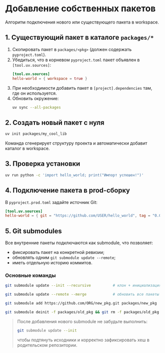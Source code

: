 # Добавление собственных пакетов

Алгоритм подключения нового или существующего пакета в workspace.

## 1. Существующий пакет в каталоге `packages/*`

1. Скопировать пакет в `packages/<pkg>` (должен содержать `pyproject.toml`).
1. Убедиться, что в корневом `pyproject.toml` пакет объявлен в `[tool.uv.sources]`:
   ```toml
   [tool.uv.sources]
   hello-world = { workspace = true }
   ```
1. При необходимости добавить пакет в `[project].dependencies` там, где он используется.
1. Обновить окружение:
   ```bash
   uv sync --all-packages
   ```

## 2. Создать новый пакет с нуля

```bash
uv init packages/my_cool_lib
```

Команда сгенерирует структуру проекта и автоматически добавит каталог в workspace.

## 3. Проверка установки

```bash
uv run python -c 'import hello_world; print("Импорт успешен!")'
```

## 4. Подключение пакета в prod-сборку

В `pyproject.prod.toml` задайте источник Git:

```toml
[tool.uv.sources]
hello-world = { git = "https://github.com/USER/hello_world", tag = "0.0.2", subdirectory = "." }
```

## 5. Git submodules

Все внутренние пакеты подключаются как submodule, что позволяет:

- фиксировать пакет на конкретной ревизии;
- обновлять одним `git submodule update --remote`;
- иметь отдельную историю коммитов.

### Основные команды

```bash
git submodule update --init --recursive          # клон + инициализация

git submodule update --remote --merge            # обновить все пакеты

git submodule add https://github.com/ORG/new_pkg.git packages/new_pkg   # добавить

git submodule deinit -f packages/old_pkg && git rm -f packages/old_pkg  # удалить
```

> После добавления нового submodule не забудьте выполнить:
>
> ```bash
> git submodule update --init
> ```
> чтобы подтянуть исходники и корректно зафиксировать хеш в родительском репозитории.
